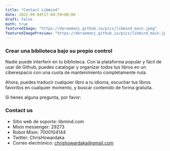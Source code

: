 ```yaml
---
title: "Contact Libmind"
date: 2022-09-04T17:04:59+08:00
draft: false
math: true
featuredImage: "https://doraemonj.github.io/pics/libmind_main.jpeg"
featuredImagePreview: "https://doraemonj.github.io/pics/libmind_main.jpeg"
---
```


### Crear una biblioteca bajo su propio control

Nadie puede interferir en tu biblioteca. Con la plataforma popular y fácil de usar de Github, puedes catalogar y organizar todos tus libros en un ciberespacio con una cuota de mantenimiento completamente nula. 

Ahora, puedes traducir cualquier libro a tu idioma, escuchar tus libros favoritos en cualquier momento, y buscar contenido de forma gratuita.

Si tienes alguna pregunta, por favor:

### Contact us

- Sitio web de soporte: libmind.com
- Mixin messenger: 29273
- Robot Mixin: 7000104144
- Twitter: ChrisHowardaka
- Correo electrónico: chrishowardaka@gmail.com

